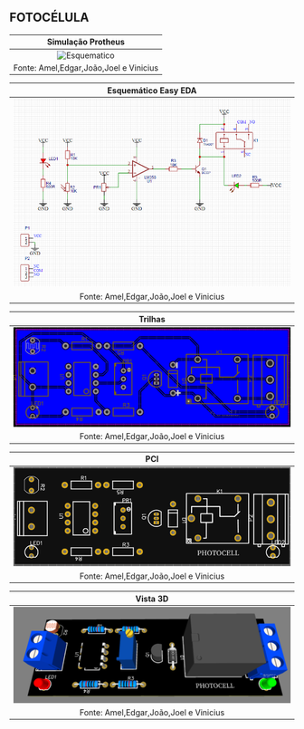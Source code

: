## FOTOCÉLULA

|Simulação Protheus|
|:---------:|
|![Esquematico](https://www.istoedinheiro.com.br/wp-content/uploads/sites/17/2022/02/tilapia-e1645622421681.jpg)|
|Fonte: Amel,Edgar,João,Joel e Vinicius|

|Esquemático Easy EDA|
|:---------:|
|![Esquemático](https://github.com/Jhony2006/Fotocelula/blob/main/EsquematicoFTCL.png) |
|Fonte: Amel,Edgar,João,Joel e Vinicius| 

|Trilhas|
|:---------:|
|![](https://github.com/Jhony2006/Fotocelula/blob/main/TrilhasFTCL.png) |
|Fonte: Amel,Edgar,João,Joel e Vinicius| 

|PCI|
|:---------:|
|![Esquematico](https://github.com/Jhony2006/Fotocelula/blob/main/PCBFTCL.png) |
|Fonte: Amel,Edgar,João,Joel e Vinicius| 

|Vista 3D|
|:---------:|
|![](https://github.com/Jhony2006/Fotocelula/blob/main/3DFTCL.png) |
|Fonte: Amel,Edgar,João,Joel e Vinicius| 

